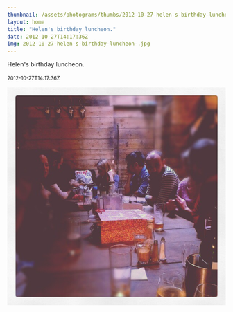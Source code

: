 ```yaml
---
thumbnail: /assets/photograms/thumbs/2012-10-27-helen-s-birthday-luncheon-.png
layout: home
title: "Helen's birthday luncheon."
date: 2012-10-27T14:17:36Z
img: 2012-10-27-helen-s-birthday-luncheon-.jpg
---
```


Helen's birthday luncheon.

<small>2012-10-27T14:17:36Z</small>

![Helen's birthday luncheon.](/assets/photograms/original/2012-10-27-helen-s-birthday-luncheon-.jpg)
